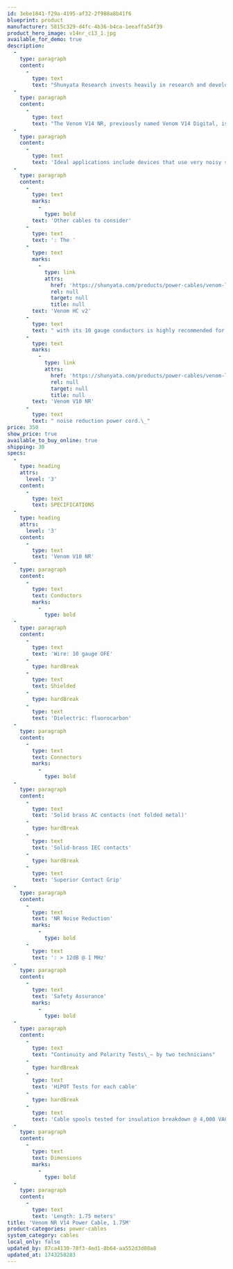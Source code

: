 ```yaml
---
id: 3ebe1841-f29a-4195-af32-2f988a8b41f6
blueprint: product
manufacturer: 5815c329-d4fc-4b36-b4ca-1eeaffa54f39
product_hero_image: v14nr_c13_1.jpg
available_for_demo: true
description:
  -
    type: paragraph
    content:
      -
        type: text
        text: "Shunyata Research invests heavily in research and development, affording even our least expensive products the quality and performance that have made our reference products worldwide standard bearers.\_ Venom V14 Series power cords are engineered to deliver on Shunyata’s promise of exceptional value and performance."
  -
    type: paragraph
    content:
      -
        type: text
        text: "The Venom V14 NR, previously named Venom V14 Digital, is a highly specialized power cord that has an internal multi-stage noise-filtration circuit that was designed specifically for computer-based music systems.\_ This powerful filter removes noise and interference from both the power line as well as from noise generated by the components themselves."
  -
    type: paragraph
    content:
      -
        type: text
        text: 'Ideal applications include devices that use very noisy switched mode power supplies (SMPS) including computer peripherals, music-servers, NAS arrays, routers, switches, monitors, clocks, up-samplers, digital transports, wall warts, and power bricks.'
  -
    type: paragraph
    content:
      -
        type: text
        marks:
          -
            type: bold
        text: 'Other cables to consider'
      -
        type: text
        text: ': The '
      -
        type: text
        marks:
          -
            type: link
            attrs:
              href: 'https://shunyata.com/products/power-cables/venom-line-power-cables/venom-hc-v2/'
              rel: null
              target: null
              title: null
        text: 'Venom HC v2'
      -
        type: text
        text: " with its 10 gauge conductors is highly recommended for use with Shunyata Research’s power conditioners and for high power power amplifiers. For even better performance with CD player, DACs and other source components we highly recommend Shunyata Research’s\_"
      -
        type: text
        marks:
          -
            type: link
            attrs:
              href: 'https://shunyata.com/products/power-cables/venom-line-power-cables/venom-v10nr/'
              rel: null
              target: null
              title: null
        text: 'Venom V10 NR'
      -
        type: text
        text: " noise reduction power cord.\_"
price: 350
show_price: true
available_to_buy_online: true
shipping: 30
specs:
  -
    type: heading
    attrs:
      level: '3'
    content:
      -
        type: text
        text: SPECIFICATIONS
  -
    type: heading
    attrs:
      level: '3'
    content:
      -
        type: text
        text: 'Venom V10 NR'
  -
    type: paragraph
    content:
      -
        type: text
        text: Conductors
        marks:
          -
            type: bold
  -
    type: paragraph
    content:
      -
        type: text
        text: 'Wire: 10 gauge OFE'
      -
        type: hardBreak
      -
        type: text
        text: Shielded
      -
        type: hardBreak
      -
        type: text
        text: 'Dielectric: fluorocarbon'
  -
    type: paragraph
    content:
      -
        type: text
        text: Connectors
        marks:
          -
            type: bold
  -
    type: paragraph
    content:
      -
        type: text
        text: 'Solid brass AC contacts (not folded metal)'
      -
        type: hardBreak
      -
        type: text
        text: 'Solid-brass IEC contacts'
      -
        type: hardBreak
      -
        type: text
        text: 'Superior Contact Grip'
  -
    type: paragraph
    content:
      -
        type: text
        text: 'NR Noise Reduction'
        marks:
          -
            type: bold
      -
        type: text
        text: ': > 12dB @ 1 MHz'
  -
    type: paragraph
    content:
      -
        type: text
        text: 'Safety Assurance'
        marks:
          -
            type: bold
  -
    type: paragraph
    content:
      -
        type: text
        text: "Continuity and Polarity Tests\_– by two technicians"
      -
        type: hardBreak
      -
        type: text
        text: 'HiPOT Tests for each cable'
      -
        type: hardBreak
      -
        type: text
        text: 'Cable spools tested for insulation breakdown @ 4,000 VAC'
  -
    type: paragraph
    content:
      -
        type: text
        text: Dimensions
        marks:
          -
            type: bold
  -
    type: paragraph
    content:
      -
        type: text
        text: 'Length: 1.75 meters'
title: 'Venom NR V14 Power Cable, 1.75M'
product-categories: power-cables
system_category: cables
local_only: false
updated_by: 87ca4130-78f3-4ed1-8b64-aa552d3d08a8
updated_at: 1743258283
---
```

